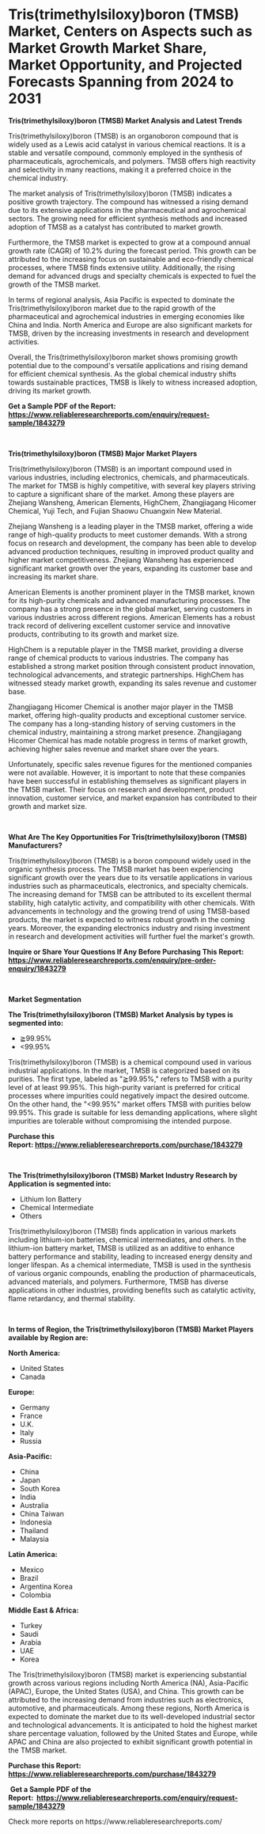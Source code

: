<p><h1>Tris(trimethylsiloxy)boron (TMSB) Market, Centers on Aspects such as Market Growth Market Share, Market Opportunity, and Projected Forecasts Spanning from 2024 to 2031</h1></p><p><strong>Tris(trimethylsiloxy)boron (TMSB) Market Analysis and Latest Trends</strong></p>
<p><p>Tris(trimethylsiloxy)boron (TMSB) is an organoboron compound that is widely used as a Lewis acid catalyst in various chemical reactions. It is a stable and versatile compound, commonly employed in the synthesis of pharmaceuticals, agrochemicals, and polymers. TMSB offers high reactivity and selectivity in many reactions, making it a preferred choice in the chemical industry.</p><p>The market analysis of Tris(trimethylsiloxy)boron (TMSB) indicates a positive growth trajectory. The compound has witnessed a rising demand due to its extensive applications in the pharmaceutical and agrochemical sectors. The growing need for efficient synthesis methods and increased adoption of TMSB as a catalyst has contributed to market growth.</p><p>Furthermore, the TMSB market is expected to grow at a compound annual growth rate (CAGR) of 10.2% during the forecast period. This growth can be attributed to the increasing focus on sustainable and eco-friendly chemical processes, where TMSB finds extensive utility. Additionally, the rising demand for advanced drugs and specialty chemicals is expected to fuel the growth of the TMSB market.</p><p>In terms of regional analysis, Asia Pacific is expected to dominate the Tris(trimethylsiloxy)boron market due to the rapid growth of the pharmaceutical and agrochemical industries in emerging economies like China and India. North America and Europe are also significant markets for TMSB, driven by the increasing investments in research and development activities.</p><p>Overall, the Tris(trimethylsiloxy)boron market shows promising growth potential due to the compound's versatile applications and rising demand for efficient chemical synthesis. As the global chemical industry shifts towards sustainable practices, TMSB is likely to witness increased adoption, driving its market growth.</p></p>
<p><strong>Get a Sample PDF of the Report:&nbsp; <a href="https://www.reliableresearchreports.com/enquiry/request-sample/1843279">https://www.reliableresearchreports.com/enquiry/request-sample/1843279</a></strong></p>
<p>&nbsp;</p>
<p><strong>Tris(trimethylsiloxy)boron (TMSB) Major Market Players</strong></p>
<p><p>Tris(trimethylsiloxy)boron (TMSB) is an important compound used in various industries, including electronics, chemicals, and pharmaceuticals. The market for TMSB is highly competitive, with several key players striving to capture a significant share of the market. Among these players are Zhejiang Wansheng, American Elements, HighChem, Zhangjiagang Hicomer Chemical, Yuji Tech, and Fujian Shaowu Chuangxin New Material.</p><p>Zhejiang Wansheng is a leading player in the TMSB market, offering a wide range of high-quality products to meet customer demands. With a strong focus on research and development, the company has been able to develop advanced production techniques, resulting in improved product quality and higher market competitiveness. Zhejiang Wansheng has experienced significant market growth over the years, expanding its customer base and increasing its market share.</p><p>American Elements is another prominent player in the TMSB market, known for its high-purity chemicals and advanced manufacturing processes. The company has a strong presence in the global market, serving customers in various industries across different regions. American Elements has a robust track record of delivering excellent customer service and innovative products, contributing to its growth and market size.</p><p>HighChem is a reputable player in the TMSB market, providing a diverse range of chemical products to various industries. The company has established a strong market position through consistent product innovation, technological advancements, and strategic partnerships. HighChem has witnessed steady market growth, expanding its sales revenue and customer base.</p><p>Zhangjiagang Hicomer Chemical is another major player in the TMSB market, offering high-quality products and exceptional customer service. The company has a long-standing history of serving customers in the chemical industry, maintaining a strong market presence. Zhangjiagang Hicomer Chemical has made notable progress in terms of market growth, achieving higher sales revenue and market share over the years.</p><p>Unfortunately, specific sales revenue figures for the mentioned companies were not available. However, it is important to note that these companies have been successful in establishing themselves as significant players in the TMSB market. Their focus on research and development, product innovation, customer service, and market expansion has contributed to their growth and market size.</p></p>
<p>&nbsp;</p>
<p><strong>What Are The Key Opportunities For Tris(trimethylsiloxy)boron (TMSB) Manufacturers?</strong></p>
<p><p>Tris(trimethylsiloxy)boron (TMSB) is a boron compound widely used in the organic synthesis process. The TMSB market has been experiencing significant growth over the years due to its versatile applications in various industries such as pharmaceuticals, electronics, and specialty chemicals. The increasing demand for TMSB can be attributed to its excellent thermal stability, high catalytic activity, and compatibility with other chemicals. With advancements in technology and the growing trend of using TMSB-based products, the market is expected to witness robust growth in the coming years. Moreover, the expanding electronics industry and rising investment in research and development activities will further fuel the market's growth.</p></p>
<p><strong>Inquire or Share Your Questions If Any Before Purchasing This Report: <a href="https://www.reliableresearchreports.com/enquiry/pre-order-enquiry/1843279">https://www.reliableresearchreports.com/enquiry/pre-order-enquiry/1843279</a></strong></p>
<p>&nbsp;</p>
<p><strong>Market Segmentation</strong></p>
<p><strong>The Tris(trimethylsiloxy)boron (TMSB) Market Analysis by types is segmented into:</strong></p>
<p><ul><li>≧99.95%</li><li><99.95%</li></ul></p>
<p><p>Tris(trimethylsiloxy)boron (TMSB) is a chemical compound used in various industrial applications. In the market, TMSB is categorized based on its purities. The first type, labeled as "≧99.95%," refers to TMSB with a purity level of at least 99.95%. This high-purity variant is preferred for critical processes where impurities could negatively impact the desired outcome. On the other hand, the "<99.95%" market offers TMSB with purities below 99.95%. This grade is suitable for less demanding applications, where slight impurities are tolerable without compromising the intended purpose.</p></p>
<p><strong>Purchase this Report:&nbsp;<a href="https://www.reliableresearchreports.com/purchase/1843279">https://www.reliableresearchreports.com/purchase/1843279</a></strong></p>
<p>&nbsp;</p>
<p><strong>The Tris(trimethylsiloxy)boron (TMSB) Market Industry Research by Application is segmented into:</strong></p>
<p><ul><li>Lithium Ion Battery</li><li>Chemical Intermediate</li><li>Others</li></ul></p>
<p><p>Tris(trimethylsiloxy)boron (TMSB) finds application in various markets including lithium-ion batteries, chemical intermediates, and others. In the lithium-ion battery market, TMSB is utilized as an additive to enhance battery performance and stability, leading to increased energy density and longer lifespan. As a chemical intermediate, TMSB is used in the synthesis of various organic compounds, enabling the production of pharmaceuticals, advanced materials, and polymers. Furthermore, TMSB has diverse applications in other industries, providing benefits such as catalytic activity, flame retardancy, and thermal stability.</p></p>
<p>&nbsp;</p>
<p><strong>In terms of Region, the Tris(trimethylsiloxy)boron (TMSB) Market Players available by Region are:</strong></p>
<p>
    <p> <strong> North America: </strong>
        <ul>
            <li>United States</li>
            <li>Canada</li>
        </ul>
        </p> 
    <p> <strong> Europe: </strong>
        <ul>
            <li>Germany</li>
            <li>France</li>
            <li>U.K.</li>
            <li>Italy</li>
            <li>Russia</li>
        </ul>
        </p> 
    <p> <strong> Asia-Pacific: </strong>
        <ul>
            <li>China</li>
            <li>Japan</li>
            <li>South Korea</li>
            <li>India</li>
            <li>Australia</li>
            <li>China Taiwan</li>
            <li>Indonesia</li>
            <li>Thailand</li>
            <li>Malaysia</li>
        </ul>
        </p> 
    <p> <strong> Latin America: </strong>
        <ul>
            <li>Mexico</li>
            <li>Brazil</li>
            <li>Argentina Korea</li>
            <li>Colombia</li>
        </ul>
        </p> 
    <p> <strong> Middle East & Africa: </strong>
        <ul>
            <li>Turkey</li>
            <li>Saudi</li>
            <li>Arabia</li>
            <li>UAE</li>
            <li>Korea</li>
        </ul>
    </p>
    </p>
<p><p>The Tris(trimethylsiloxy)boron (TMSB) market is experiencing substantial growth across various regions including North America (NA), Asia-Pacific (APAC), Europe, the United States (USA), and China. This growth can be attributed to the increasing demand from industries such as electronics, automotive, and pharmaceuticals. Among these regions, North America is expected to dominate the market due to its well-developed industrial sector and technological advancements. It is anticipated to hold the highest market share percentage valuation, followed by the United States and Europe, while APAC and China are also projected to exhibit significant growth potential in the TMSB market.</p></p>
<p><strong>Purchase this Report: <a href="https://www.reliableresearchreports.com/purchase/1843279">https://www.reliableresearchreports.com/purchase/1843279</a></strong></p>
<p>&nbsp;<strong>Get a Sample PDF of the Report:&nbsp;&nbsp;<a href="https://www.reliableresearchreports.com/enquiry/request-sample/1843279">https://www.reliableresearchreports.com/enquiry/request-sample/1843279</a></strong></p>
<p><strong></strong></p>
<p>Check more reports on https://www.reliableresearchreports.com/</p>